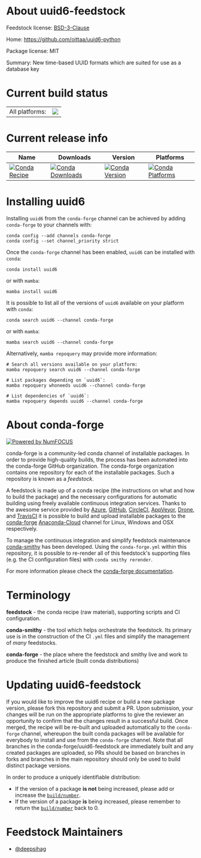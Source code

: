 About uuid6-feedstock
=====================

Feedstock license: [BSD-3-Clause](https://github.com/conda-forge/uuid6-feedstock/blob/main/LICENSE.txt)

Home: https://github.com/oittaa/uuid6-python

Package license: MIT

Summary: New time-based UUID formats which are suited for use as a database key

Current build status
====================


<table><tr><td>All platforms:</td>
    <td>
      <a href="https://dev.azure.com/conda-forge/feedstock-builds/_build/latest?definitionId=20244&branchName=main">
        <img src="https://dev.azure.com/conda-forge/feedstock-builds/_apis/build/status/uuid6-feedstock?branchName=main">
      </a>
    </td>
  </tr>
</table>

Current release info
====================

| Name | Downloads | Version | Platforms |
| --- | --- | --- | --- |
| [![Conda Recipe](https://img.shields.io/badge/recipe-uuid6-green.svg)](https://anaconda.org/conda-forge/uuid6) | [![Conda Downloads](https://img.shields.io/conda/dn/conda-forge/uuid6.svg)](https://anaconda.org/conda-forge/uuid6) | [![Conda Version](https://img.shields.io/conda/vn/conda-forge/uuid6.svg)](https://anaconda.org/conda-forge/uuid6) | [![Conda Platforms](https://img.shields.io/conda/pn/conda-forge/uuid6.svg)](https://anaconda.org/conda-forge/uuid6) |

Installing uuid6
================

Installing `uuid6` from the `conda-forge` channel can be achieved by adding `conda-forge` to your channels with:

```
conda config --add channels conda-forge
conda config --set channel_priority strict
```

Once the `conda-forge` channel has been enabled, `uuid6` can be installed with `conda`:

```
conda install uuid6
```

or with `mamba`:

```
mamba install uuid6
```

It is possible to list all of the versions of `uuid6` available on your platform with `conda`:

```
conda search uuid6 --channel conda-forge
```

or with `mamba`:

```
mamba search uuid6 --channel conda-forge
```

Alternatively, `mamba repoquery` may provide more information:

```
# Search all versions available on your platform:
mamba repoquery search uuid6 --channel conda-forge

# List packages depending on `uuid6`:
mamba repoquery whoneeds uuid6 --channel conda-forge

# List dependencies of `uuid6`:
mamba repoquery depends uuid6 --channel conda-forge
```


About conda-forge
=================

[![Powered by
NumFOCUS](https://img.shields.io/badge/powered%20by-NumFOCUS-orange.svg?style=flat&colorA=E1523D&colorB=007D8A)](https://numfocus.org)

conda-forge is a community-led conda channel of installable packages.
In order to provide high-quality builds, the process has been automated into the
conda-forge GitHub organization. The conda-forge organization contains one repository
for each of the installable packages. Such a repository is known as a *feedstock*.

A feedstock is made up of a conda recipe (the instructions on what and how to build
the package) and the necessary configurations for automatic building using freely
available continuous integration services. Thanks to the awesome service provided by
[Azure](https://azure.microsoft.com/en-us/services/devops/), [GitHub](https://github.com/),
[CircleCI](https://circleci.com/), [AppVeyor](https://www.appveyor.com/),
[Drone](https://cloud.drone.io/welcome), and [TravisCI](https://travis-ci.com/)
it is possible to build and upload installable packages to the
[conda-forge](https://anaconda.org/conda-forge) [Anaconda-Cloud](https://anaconda.org/)
channel for Linux, Windows and OSX respectively.

To manage the continuous integration and simplify feedstock maintenance
[conda-smithy](https://github.com/conda-forge/conda-smithy) has been developed.
Using the ``conda-forge.yml`` within this repository, it is possible to re-render all of
this feedstock's supporting files (e.g. the CI configuration files) with ``conda smithy rerender``.

For more information please check the [conda-forge documentation](https://conda-forge.org/docs/).

Terminology
===========

**feedstock** - the conda recipe (raw material), supporting scripts and CI configuration.

**conda-smithy** - the tool which helps orchestrate the feedstock.
                   Its primary use is in the construction of the CI ``.yml`` files
                   and simplify the management of *many* feedstocks.

**conda-forge** - the place where the feedstock and smithy live and work to
                  produce the finished article (built conda distributions)


Updating uuid6-feedstock
========================

If you would like to improve the uuid6 recipe or build a new
package version, please fork this repository and submit a PR. Upon submission,
your changes will be run on the appropriate platforms to give the reviewer an
opportunity to confirm that the changes result in a successful build. Once
merged, the recipe will be re-built and uploaded automatically to the
`conda-forge` channel, whereupon the built conda packages will be available for
everybody to install and use from the `conda-forge` channel.
Note that all branches in the conda-forge/uuid6-feedstock are
immediately built and any created packages are uploaded, so PRs should be based
on branches in forks and branches in the main repository should only be used to
build distinct package versions.

In order to produce a uniquely identifiable distribution:
 * If the version of a package **is not** being increased, please add or increase
   the [``build/number``](https://docs.conda.io/projects/conda-build/en/latest/resources/define-metadata.html#build-number-and-string).
 * If the version of a package **is** being increased, please remember to return
   the [``build/number``](https://docs.conda.io/projects/conda-build/en/latest/resources/define-metadata.html#build-number-and-string)
   back to 0.

Feedstock Maintainers
=====================

* [@deepsihag](https://github.com/deepsihag/)


